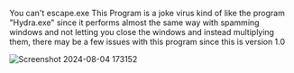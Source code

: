 You can't escape.exe
This Program is a joke virus kind of like the program "Hydra.exe" since it performs almost the same way with spamming windows and not letting you close the windows and instead multiplying them, there may be a few issues with this program since this is version 1.0

![Screenshot 2024-08-04 173152](https://github.com/user-attachments/assets/a7f21bd9-4ca1-4b1c-9c30-d1f926064c0f)
